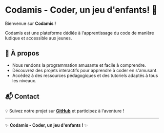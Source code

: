 # Codamis - Coder, un jeu d'enfants! 🚀

Bienvenue sur **Codamis** !

Codamis est une plateforme dédiée à l'apprentissage du code de manière ludique et accessible aux jeunes.

## 📌 À propos
- Nous rendons la programmation amusante et facile à comprendre.
- Découvrez des projets interactifs pour apprendre à coder en s'amusant.
- Accédez à des ressources pédagogiques et des tutoriels adaptés à tous les niveaux.

## 📬 Contact
💡 Suivez notre projet sur **[GitHub](https://github.com/codamis)** et participez à l'aventure !

---
✨ **Codamis - Coder, un jeu d'enfants !** ✨
